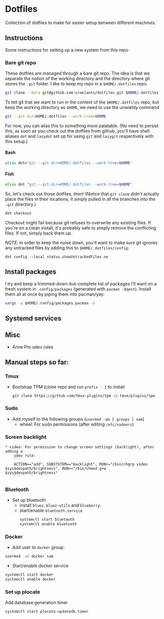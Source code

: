 # Dotfiles
Collection of dotfiles to make for easier setup between different machines.

## Instructions
Some instructions for setting up a new system from this repo

### Bare git repo
These dotfiles are managed through a bare git repo. The idea is that we
separate the notion of the working directory and the directory where git stores
the `.git` folder. I like to keep my repo in a `$HOME/.dotfiles` repo.

```sh
git clone --bare git@github.com:sroelants/dotfiles.git $HOME/.dotfiles
```

To tell git that we want to run in the context of the `$HOME/.dotfiles` repo,
but keep the working directory as `$HOME`, we need to use the unwieldy command

```sh
git --git-dir=HOME/.dotfiles --work-tree=$HOME
```

For now, you can alias this to something more palatable. (No need to persist
this, as soon as you check out the dotfiles from github, you'll have shell
aliases `dot` and `lazydot` set up for using `git` and `lazygit` respectively
with this setup.)

#### Bash
```sh
alias dot="git --git-dir=HOME/.dotfiles --work-tree=$HOME"
```

#### Fish
```sh
alias dot "git --git-dir=HOME/.dotfiles --work-tree=$HOME"
```

So, let's check out those dotfiles, then!
(Notice that `git clone` didn't actually place the files in their locations, 
it simply pulled in all the branches into the `.git` directory.)

```sh
dot checkout
```

Checkout might fail because git refuses to overwrite any existing files. If 
you're on a clean install, it's probably safe to simply remove the conflicting 
files. If not, simply back them up.

_NOTE_: In order to keep the noise down, you'll want to make sure git ignores
any untracked files by adding this to `$HOME/.dotfiles/config`:

```
dot config --local status.showUntrackedFiles no
```

## Install packages
I try and keep a trimmed-down-but-complete list of packages I'll want on a fresh
system in `.config/packages` (generated with `pacman -Qqent`). Install them all
at once by piping them into pacman/yay:

```sh
xargs -a $HOME/.config/packages pacman -S
```


## Systemd services

## Misc
* Anne Pro udev rules

## Manual steps so far:
### Tmux
* Bootstrap TPM (clone repo and run `prefix - I` to install
	```
	git clone https://github.com/tmux-plugins/tpm ~/.tmux/plugins/tpm
	```
	
	
### Sudo
* Add myself to the following groups (`usermod -aG [ groups ] sam`)
  * wheel: For sudo permissions (after editing `/etc/sudoers`)

### Screen backlight
	* video: For permission to change screen settings (backlight), after adding a
		udev rule:
		```
		ACTION=="add", SUBSYSTEM=="backlight", RUN+="/bin/chgrp video $sys$devpath/brightness", RUN+="/bin/chmod g+w $sys$devpath/brightness"
		```
		
### Bluetooth
* Set up bluetooth
	* install `bluez`, `bluez-utils` and `blueberry`.
	* start/enable `bluetooth.service`
		```sh
		systemctl start bluetooth
		systemctl enable bluetooth
		```

### Docker
* Add user to `docker` group:
```sh
usermod -aG docker sam
```

* Start/enable docker service
```sh
systemctl start docker
systemctl enable docker
```

### Set up plocate
Add database generation timer
```sh
systemctl start plocate-updatedb.timer
```

